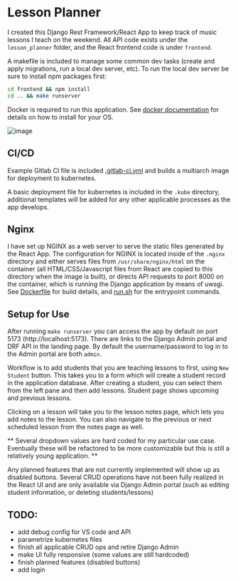 # Lesson Planner

I created this Django Rest Framework/React App to keep track of music lessons I teach on the weekend. All API code exists under the `lesson_planner` folder, and the React frontend code is under `frontend`.

A makefile is included to manage some common dev tasks (create and apply migrations, run a local dev server, etc). To run the local dev server be sure to install npm packages first:

```bash
cd frontend && npm install 
cd .. && make runserver
```

Docker is required to run this application. See [docker documentation](https://docs.docker.com/engine/install/) for details on how to install for your OS.

![image](https://github.com/alexfricker/lesson-planner/assets/67075196/0793dee9-d847-4fc7-adff-fb92940e72d5)


## CI/CD
Example Gitlab CI file is included [.gitlab-ci.yml](./.gitlab-ci.yml) and builds a multiarch image for deployment to kubernetes.

A basic deployment file for kubernetes is included in the `.kube` directory, additional templates will be added for any other applicable processes as the app develops.

## Nginx
I have set up NGINX as a web server to serve the static files generated by the React App. The configuration for NGINX is located inside of the `.nginx` directory and either serves files from `/usr/share/nginx/html` on the container (all HTML/CSS/Javascript files from React are copied to this directory when the image is built), or directs API requests to port 8000 on the container, which is running the Django application by means of uwsgi. See [Dockerfile](./Dockerfile) for build details, and [run.sh](./run.sh) for the entrypoint commands.

## Setup for Use
After running `make runserver` you can access the app by default on port 5173 (http://localhost:5173). There are links to the Django Admin portal and DRF API in the landing page. By default the username/password to log in to the Admin portal are both `admin`.

Workflow is to add students that you are teaching lessons to first, using `New Student` button. This takes you to a form which will create a student record in the application database. After creating a student, you can select them from the left pane and then add lessons. Student page shows upcoming and previous lessons.

Clicking on a lesson will take you to the lesson notes page, which lets you add notes to the lesson. You can also navigate to the previous or next scheduled lesson from the notes page as well.

** Several dropdown values are hard coded for my particular use case. Eventually these will be refactored to be more customizable but this is still a relatively young application. **

Any planned features that are not currently implemented will show up as disabled buttons. Several CRUD operations have not been fully realized in the React UI and are only available via Django Admin portal (such as editing student information, or deleting students/lessons)

## TODO:
- add debug config for VS code and API
- parametrize kubernetes files
- finish all applicable CRUD ops and retire Django Admin
- make UI fully responsive (some values are still hardcoded)
- finish planned features (disabled buttons)
- add login
